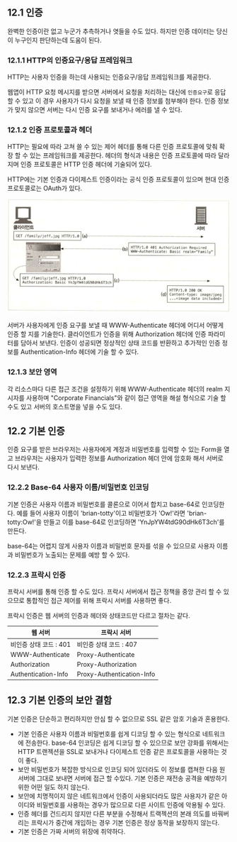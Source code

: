 ## 12.1 인증

완벽한 인증이란 없고 누군가 추측하거나 엿들을 수도 있다. 하지만 인증 데이터는 당신이 누구인지 판단하는데 도움이 된다.

### 12.1.1 HTTP의 인증요구/응답 프레임워크

HTTP는 사용자 인증을 하는데 사용되는 인증요구/응답 프레임워크를 제공한다.

웹앱이 HTTP 요청 메시지를 받으면 서버에서 요청을 처리하는 대신에 `인증요구`로 응답 할 수 있고 이 경우 사용자가 다시 요청을 보낼 때 인증 정보를 첨부해야 한다. 인증 정보가 맞지 않으면 서버는 다시 인증 요구를 보내거나 에러를 낼 수 있다.

### 12.1.2 인증 프로토콜과 헤더

HTTP는 필요에 따라 고쳐 쓸 수 있는 제어 헤더를 통해 다른 인증 프로토콜에 맞춰 확장 할 수 있는 프레임워크를 제공한다. 헤더의 형식과 내용은 인증 프로토콜에 따라 달라지며 인증 프로토콜은 HTTP 인증 헤더에 기술되어 있다.

HTTP에는 기본 인증과 다이제스트 인증이라는 공식 인증 프로토콜이 있으며 현대 인증 프로토콜로는 OAuth가 있다.

![기본 인증의 예](attachments/Pasted%20image%2020231022214249.png)

서버가 사용자에게 인증 요구를 보낼 때 WWW-Authenticate 헤더에 어디서 어떻게 인증 할 지를 기술한다. 클라이언트가 인증을 위해 Authorization 헤더에 인증 파라미터를 담아서 보낸다. 인증이 성공되면 정상적인 상태 코드를 반환하고 추가적인 인증 정보를 Authentication-Info 헤더에 기술 할 수 있다.
### 12.1.3 보안 영역

각 리소스마다 다른 접근 조건을 설정하기 위해 WWW-Authenticate 헤더의 realm 지시자를 사용하며 "Corporate Financials"와 같이 접근 영역을 해설 형식으로 기술 할 수도 있고 서버의 호스트명을 넣을 수도 있다.

## 12.2 기본 인증

인증 요구를 받은 브라우저는 사용자에게 계정과 비밀번호를 입력할 수 있는 Form을 열고 브라우저는 사용자가 입력한 정보를 Authorization 헤더 안에 암호화 해서 서버로 다시 보낸다.

### 12.2.2 Base-64 사용자 이름/비밀번호 인코딩

기본 인증은 사용자 이름과 비밀번호를 콜론으로 이어서 합치고 base-64로 인코딩한다. 예를 들어 사용자 이름이 'brian-totty'이고 비밀번호가 'Ow!'라면 'brian-totty:Ow!'을 만들고 이를 base-64로 인코딩하면 'YnJpYW4tdG90dHk6T3ch'를 만든다.

base-64는 어렵지 않게 사용자 이름과 비밀번호 문자를 섞을 수 있으므로 사용자 이름과 비밀번호가 노출되는 문제를 예방 할 수 있다.

### 12.2.3 프락시 인증

프락시 서버를 통해 인증 할 수도 있다. 프락시 서버에서 접근 정책을 중앙 관리 할 수 있으므로 통합적인 접근 제어를 위해 프락시 서버를 사용하면 좋다.

프락시 인증은 웹 서버의 인증과 헤더와 상태코드만 다르고 절차는 같다.

웹 서버 | 프락시 서버
---|---
비인증 상태 코드 : 401 | 비인증 상태 코드 : 407
WWW-Authenticate | Proxy-Authenticate
Authorization | Proxy-Authorization
Authentication-Info | Proxy-Authentication-Info

## 12.3 기본 인증의 보안 결함

기본 인증은 단순하고 편리하지만 안심 할 수 없으므로 SSL 같은 암호 기술과 혼용한다.

- 기본 인증은 사용자 이름과 비밀번호를 쉽게 디코딩 할 수 있는 형식으로 네트워크에 전송한다. base-64 인코딩은 쉽게 디코딩 할 수 있으므로 보안 강화를 위해서는 HTTP 트랜젝션을 SSL로 보내거나 다이제스트 인증 같은 프로토콜을 사용하는 것이 좋다.
- 보안 비밀번호가 복잡한 방식으로 인코딩 되어 있더라도 이 정보를 캡쳐한 다음 원서버에 그대로 보내면 서버에 접근 할 수있다. 기본 인증은 재전송 공격을 예방하기 위한 어떤 일도 하지 않는다.
- 보안에 치명적이지 않은 네트워크에서 인증이 사용되더라도 많은 사용자가 같은 아이디와 비밀번호를 사용하는 경우가 많으므로 다른 사이트 인증에 악용될 수 있다.
- 인증 헤더를 건드리지 않지만 다른 부분을 수정해서 트랙젝션의 본래 의도를 바꿔버리는 프락시가 중간에 개입하는 경우 기본 인증은 정상 동작을 보장하지 않는다.
- 기본 인증은 가짜 서버의 위장에 취약하다.
